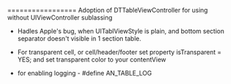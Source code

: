 
=================
Adoption of DTTableViewController for using without UIViewController sublassing 

- Hadles Apple's bug, when UITablViewStyle is plain, and bottom section separator doesn't visible in 1 section table.
- For transparent cell, or cell/header/footer set property isTransparent = YES; and set transparent color to your contentView

- for enabling logging - 
#define AN_TABLE_LOG